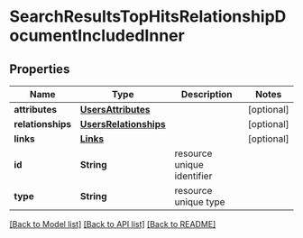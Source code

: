 # SearchResultsTopHitsRelationshipDocumentIncludedInner

## Properties
Name | Type | Description | Notes
------------ | ------------- | ------------- | -------------
**attributes** | [**UsersAttributes**](UsersAttributes.md) |  | [optional] 
**relationships** | [**UsersRelationships**](UsersRelationships.md) |  | [optional] 
**links** | [**Links**](Links.md) |  | [optional] 
**id** | **String** | resource unique identifier | 
**type** | **String** | resource unique type | 

[[Back to Model list]](../README.md#documentation-for-models) [[Back to API list]](../README.md#documentation-for-api-endpoints) [[Back to README]](../README.md)


